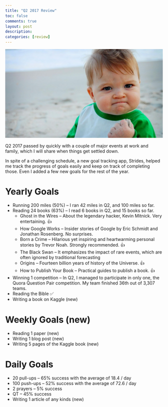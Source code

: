 ```yaml
---
title: "Q2 2017 Review"
toc: false
comments: true
layout: post
description:
categories: [review]
---
```


![](/images/20170116-success.jpg)

Q2 2017 passed by quickly with a couple of major events at work and family, which I will share when things get settled down.

In spite of a challenging schedule, a new goal tracking app, Strides, helped me track the progress of goals easily and keep on track of completing those. Even I added a few new goals for the rest of the year.

# Yearly Goals

* Running 200 miles (50%) – I ran 42 miles in Q2, and 100 miles so far.
* Reading 24 books (63%) – I read 6 books in Q2, and 15 books so far.
  * Ghost in the Wires – About the legendary hacker, Kevin Mitnick. Very entertaining. 👍
  * How Google Works – Insider stories of Google by Eric Schmidt and Jonathan Rosenberg. No surprises.
  * Born a Crime – Hilarious yet inspiring and heartwarming personal stories by Trevor Noah. Strongly recommended. 👍
  * The Black Swan – It emphasizes the impact of rare events, which are often ignored by traditional forecasting
  * Origins – Fourteen billion years of history of the Universe. 👍
  * How to Publish Your Book – Practical guides to publish a book. 👍
* Winning 1 competition – In Q2, I managed to participate in only one, the Quora Question Pair competition. My team finished 36th out of 3,307 teams.
* Reading the Bible ✅
* Writing a book on Kaggle (new)

# Weekly Goals (new)

* Reading 1 paper (new)
* Writing 1 blog post (new)
* Writing 5 pages of the Kaggle book (new)

# Daily Goals

* 20 pull-ups – 65% success with the average of 18.4 / day
* 100 push-ups – 52% success with the average of 72.6 / day
* 2 prayers – 5% success
* QT – 45% success
* Writing 1 article of any kinds (new)